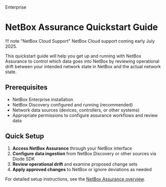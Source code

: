 <span class="pill pill-enterprise">Enterprise</span>

# NetBox Assurance Quickstart Guide

!!! note "NetBox Cloud Support"
    NetBox Cloud support coming early July 2025.

This quickstart guide will help you get up and running with NetBox Assurance to control which data goes into NetBox by reviewing operational drift between your intended network state in NetBox and the actual network state.

## Prerequisites

- NetBox Enterprise installation
- NetBox Discovery configured and running (recommended)
- Network data sources (devices, controllers, or other systems)
- Appropriate permissions to configure assurance workflows and review data

## Quick Setup

1. **Access NetBox Assurance** through your NetBox interface
2. **Configure data ingestion** from NetBox Discovery or other sources via Diode SDK
3. **Review operational drift** and examine proposed change sets
4. **Apply approved changes** to NetBox or ignore deviations as needed

For detailed setup instructions, see the [NetBox Assurance overview](index.md). 